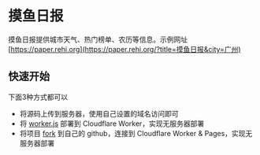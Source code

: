 # 摸鱼日报

摸鱼日报提供城市天气、热门榜单、农历等信息。示例网址 [https://paper.rehi.org](https://paper.rehi.org/?title=摸鱼日报&city=广州)

## 快速开始

下面3种方式都可以

- 将源码上传到服务器，使用自己设置的域名访问即可
- 将 [worker.js](./worker.js) 部署到 Cloudflare Worker，实现无服务器部署
- 将项目 [fork](https://github.com/rehiy/daily-paper/fork) 到自己的 github，连接到 Cloudflare Worker & Pages，实现无服务器部署
